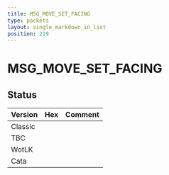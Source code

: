 ```yaml
---
title: MSG_MOVE_SET_FACING
type: packets
layout: single_markdown_in_list
position: 219
---
```


# MSG_MOVE_SET_FACING

## Status

Version | Hex | Comment
---------- | ---------- | ---------- 
Classic |  |  
TBC |  |  
WotLK |  |  
Cata |  |  

